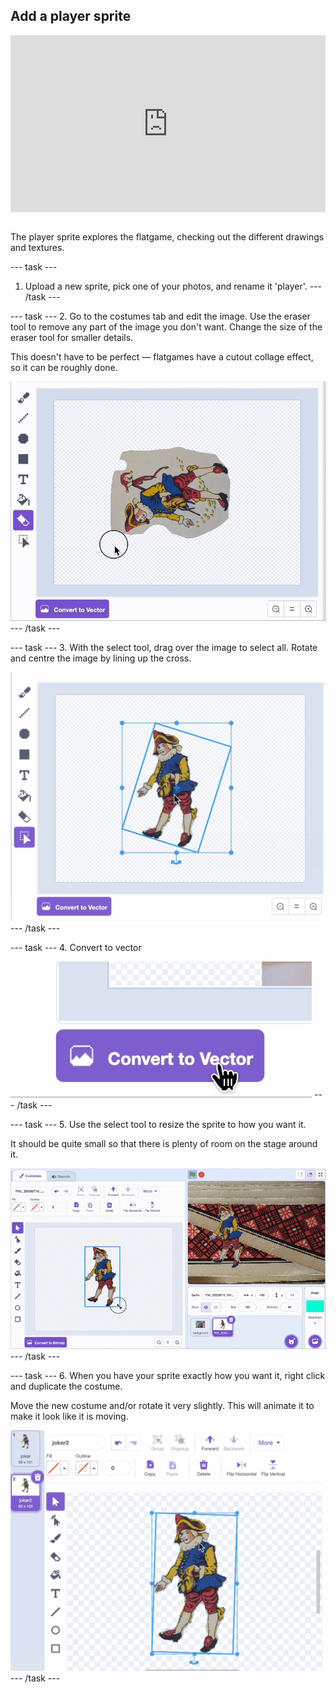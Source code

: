 ## Add a player sprite

<html>
<div style="position: relative; overflow: hidden; padding-top: 56.25%;">
<iframe style="position: absolute; top: 0; left: 0; right: 0; width: 100%; height: 100%; border: none;" src="https://www.youtube.com/embed/vX0Lymnyizg?rel=0&cc_load_policy=1" allowfullscreen allow="accelerometer; autoplay; clipboard-write; encrypted-media; gyroscope; picture-in-picture; web-share">
</iframe>
</div><br>
</html>

The player sprite explores the flatgame, checking out the different drawings and textures.

--- task ---
1. Upload a new sprite, pick one of your photos, and rename it 'player'.
--- /task ---

--- task ---
2. Go to the costumes tab and edit the image. Use the eraser tool to remove any part of the image you don't want. Change the size of the eraser tool for smaller details.

This doesn't have to be perfect — flatgames have a cutout collage effect, so it can be roughly done.

![Animation of erasor tool with joker card in Scratch editor](images/player.gif)
--- /task ---

--- task ---
3. With the select tool, drag over the image to select all. Rotate and centre the image by lining up the cross.

![Blue select line around card in Scratch editor](images/centre.png)
--- /task ---

--- task ---
4. Convert to vector

![Screenshot of convert to vector icon in Scratch editor](images/vector.png)
--- /task ---

--- task ---
5. Use the select tool to resize the sprite to how you want it. 

It should be quite small so that there is plenty of room on the stage around it.

![Animated screenshot of changing size of sprite in Scratch editor](images/size.gif)
--- /task ---

--- task ---
6. When you have your sprite exactly how you want it, right click and duplicate the costume.

Move the new costume and/or rotate it very slightly. This will animate it to make it look like it is moving.

![Screenshot of costume sprites in Scratch editor](images/rotate.png)
--- /task ---

